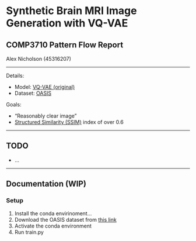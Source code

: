 # Synthetic Brain MRI Image Generation with VQ-VAE

## COMP3710 Pattern Flow Report

Alex Nicholson (45316207)

---

Details:

* Model: [VQ-VAE (original)](https://arxiv.org/abs/1711.00937)
* Dataset: [OASIS](https://www.oasis-brains.org/#data)

Goals:

* “Reasonably clear image”
* [Structured Similarity (SSIM)](https://en.wikipedia.org/wiki/Structural_similarity) index of over 0.6

---

## TODO

* ...

---

## Documentation (WIP)

### Setup

1. Install the conda envirinoment...
2. Download the OASIS dataset from [this link](https://cloudstor.aarnet.edu.au/plus/s/tByzSZzvvVh0hZA/download)
3. Activate the conda environment
4. Run train.py
